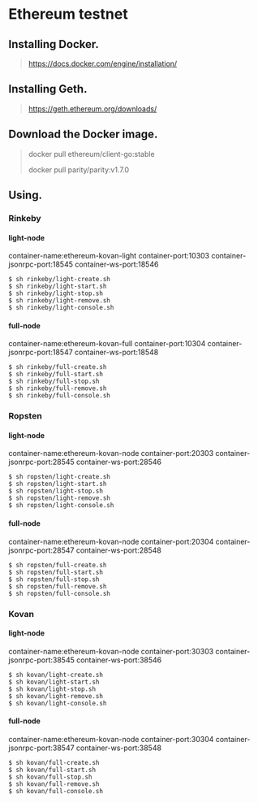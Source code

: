 # Ethereum testnet

## Installing Docker.

> https://docs.docker.com/engine/installation/
>
## Installing Geth.

> https://geth.ethereum.org/downloads/
> 

## Download the Docker image.

> docker pull ethereum/client-go:stable
>
> docker pull parity/parity:v1.7.0
>

## Using.

### Rinkeby

#### light-node

container-name:ethereum-kovan-light
container-port:10303
container-jsonrpc-port:18545
container-ws-port:18546

```
$ sh rinkeby/light-create.sh
$ sh rinkeby/light-start.sh
$ sh rinkeby/light-stop.sh
$ sh rinkeby/light-remove.sh
$ sh rinkeby/light-console.sh

```

#### full-node

container-name:ethereum-kovan-full
container-port:10304
container-jsonrpc-port:18547
container-ws-port:18548

```
$ sh rinkeby/full-create.sh
$ sh rinkeby/full-start.sh
$ sh rinkeby/full-stop.sh
$ sh rinkeby/full-remove.sh
$ sh rinkeby/full-console.sh

```

### Ropsten

#### light-node

container-name:ethereum-kovan-node
container-port:20303
container-jsonrpc-port:28545
container-ws-port:28546

```
$ sh ropsten/light-create.sh
$ sh ropsten/light-start.sh
$ sh ropsten/light-stop.sh
$ sh ropsten/light-remove.sh
$ sh ropsten/light-console.sh

```
#### full-node

container-name:ethereum-kovan-node
container-port:20304
container-jsonrpc-port:28547
container-ws-port:28548

```
$ sh ropsten/full-create.sh
$ sh ropsten/full-start.sh
$ sh ropsten/full-stop.sh
$ sh ropsten/full-remove.sh
$ sh ropsten/full-console.sh

```

### Kovan

#### light-node

container-name:ethereum-kovan-node
container-port:30303
container-jsonrpc-port:38545
container-ws-port:38546

```
$ sh kovan/light-create.sh
$ sh kovan/light-start.sh
$ sh kovan/light-stop.sh
$ sh kovan/light-remove.sh
$ sh kovan/light-console.sh

```
#### full-node

container-name:ethereum-kovan-node
container-port:30304
container-jsonrpc-port:38547
container-ws-port:38548

```
$ sh kovan/full-create.sh
$ sh kovan/full-start.sh
$ sh kovan/full-stop.sh
$ sh kovan/full-remove.sh
$ sh kovan/full-console.sh

```
